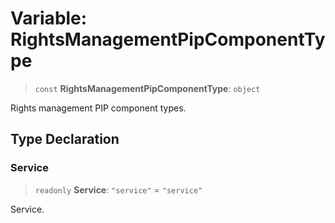 # Variable: RightsManagementPipComponentType

> `const` **RightsManagementPipComponentType**: `object`

Rights management PIP component types.

## Type Declaration

### Service

> `readonly` **Service**: `"service"` = `"service"`

Service.
